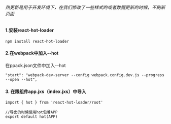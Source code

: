 ###### 热更新是用于开发环境下，在我们修改了一些样式的或者数据更新的时候，不刷新页面

#### 1.安装react-hot-loader

```
npm install react-hot-loader
```

#### 2.在webpack中加入--hot
在ppack.json文件中加入--hot
```
"start": "webpack-dev-server --config webpack.config.dev.js --progress --open --hot",
```
#### 3. 在跟组件app.jxs（index.jxs）中导入

```
import { hot } from 'react-hot-loader/root'

//导出的时候使用hot包着APP
export default hot(APP)
```